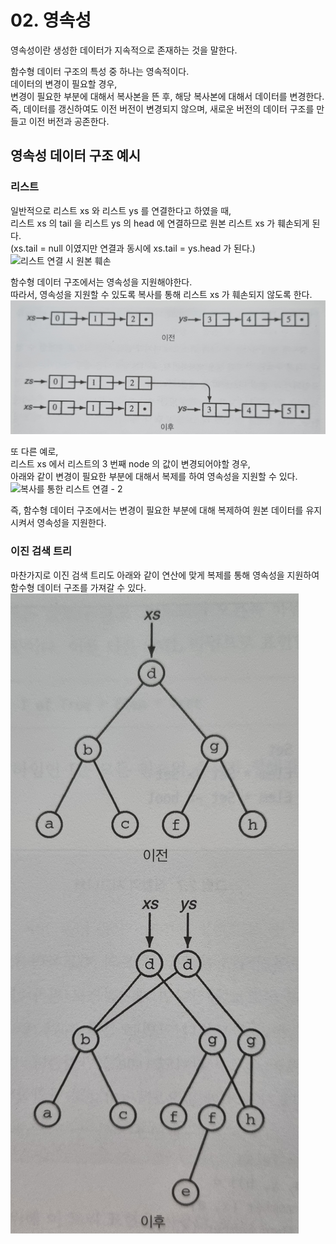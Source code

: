 # 02. 영속성

영속성이란 생성한 데이터가 지속적으로 존재하는 것을 말한다.<br>

함수형 데이터 구조의 특성 중 하나는 영속적이다.<br>
데이터의 변경이 필요할 경우,<br>
변경이 필요한 부분에 대해서 복사본을 뜬 후, 해당 복사본에 대해서 데이터를 변경한다.<br>
즉, 데이터를 갱신하여도 이전 버전이 변경되지 않으며, 새로운 버전의 데이터 구조를 만들고 이전 버전과 공존한다.<br>

## 영속성 데이터 구조 예시

### 리스트
일반적으로 리스트 xs 와 리스트 ys 를 연결한다고 하였을 때,<br>
리스트 xs 의 tail 을 리스트 ys 의 head 에 연결하므로 원본 리스트 xs 가 훼손되게 된다.<br>
(xs.tail = null 이였지만 연결과 동시에 xs.tail = ys.head 가 된다.)<br>
![리스트 연결 시 원본 훼손](../assets/images/02.영속성/list_00.png)

함수형 데이터 구조에서는 영속성을 지원해야한다.<br>
따라서, 영속성을 지원할 수 있도록 복사를 통해 리스트 xs 가 훼손되지 않도록 한다.<br>
![복사를 통한 리스트 연결 - 1](../assets/images/02.영속성/list_01.png)


또 다른 예로,<br>
리스트 xs 에서 리스트의 3 번째 node 의 값이 변경되어야할 경우, <br>
아래와 같이 변경이 필요한 부분에 대해서 복제를 하여 영속성을 지원할 수 있다.<br>
![복사를 통한 리스트 연결 - 2](../assets/images/02.영속성/list_02.png)

즉, 함수형 데이터 구조에서는 변경이 필요한 부분에 대해 복제하여 원본 데이터를 유지시켜서 영속성을 지원한다.<br>

### 이진 검색 트리
마찬가지로 이진 검색 트리도 아래와 같이 연산에 맞게 복제를 통해 영속성을 지원하여 함수형 데이터 구조를 가져갈 수 있다.<br>
![복사를 통한 리스트 연결](../assets/images/02.영속성/binary_search_00.png)
